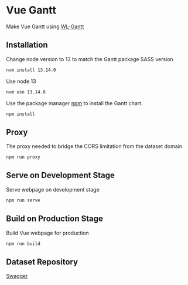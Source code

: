 # Vue Gantt

Make Vue Gantt using [WL-Gantt](https://github.com/hql7/wl-gantt)

## Installation
Change node version to 13 to match the Gantt package SASS version

```bash
nvm install 13.14.0
```

Use node 13
```bash
nvm use 13.14.0
```

Use the package manager [npm](https://www.npmjs.com/) to install the Gantt chart.

```bash
npm install
```

## Proxy
The proxy needed to bridge the CORS limitation from the dataset domain

```bash
npm run proxy
```

## Serve on Development Stage
Serve webpage on development stage

```bash
npm run serve
```

## Build on Production Stage
Build Vue webpage for production

```bash
npm run build
```

## Dataset Repository
[Swagger](https://www.travel.taipei/open-api/swagger/ui/index#/Events/Events_Activity)
